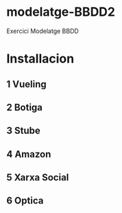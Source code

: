 # modelatge-BBDD2
Exercici Modelatge BBDD

# Installacion
## 1 Vueling
## 2 Botiga
## 3 Stube
## 4 Amazon 
## 5 Xarxa Social
## 6 Optica
